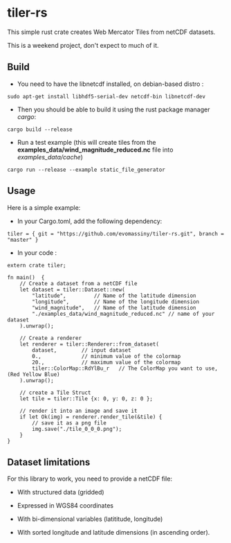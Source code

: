 # tiler-rs
This simple rust crate creates Web Mercator Tiles from netCDF datasets.

This is a weekend project, don't expect to much of it.

## Build

* You need to have the libnetcdf installed, on debian-based distro :
```
sudo apt-get install libhdf5-serial-dev netcdf-bin libnetcdf-dev
```

* Then you should be able to build it using the rust package manager *cargo*:
```
cargo build --release
```

* Run a test example (this will create tiles from the **examples_data/wind_magnitude_reduced.nc** file into *examples_data/cache*)
```
cargo run --release --example static_file_generator
```

## Usage
Here is a simple example:

* In your Cargo.toml, add the following dependency:
```
tiler = { git = "https://github.com/evomassiny/tiler-rs.git", branch = "master" }

```

* In your code :
```
extern crate tiler;

fn main()  {
    // Create a dataset from a netCDF file
    let dataset = tiler::Dataset::new(
        "latitude",         // Name of the latitude dimension
        "longitude",        // Name of the longitude dimension
        "wind_magnitude",   // Name of the latitude dimension
        "./examples_data/wind_magnitude_reduced.nc" // name of your dataset
    ).unwrap();

    // Create a renderer
    let renderer = tiler::Renderer::from_dataset(
        dataset,        // input dataset
        0.,             // minimum value of the colormap
        20.,            // maximum value of the colormap
        tiler::ColorMap::RdYlBu_r   // The ColorMap you want to use, (Red Yellow Blue)
    ).unwrap();

    // create a Tile Struct
    let tile = tiler::Tile {x: 0, y: 0, z: 0 };

    // render it into an image and save it
    if let Ok(img) = renderer.render_tile(&tile) {
        // save it as a png file
        img.save("./tile_0_0_0.png");
    }
}

```

## Dataset limitations
For this library to work, you need to provide a netCDF file:

* With structured data (gridded)

* Expressed in WGS84 coordinates 

* With bi-dimensional variables (latititude, longitude)

* With sorted longitude and latitude dimensions (in ascending order).
